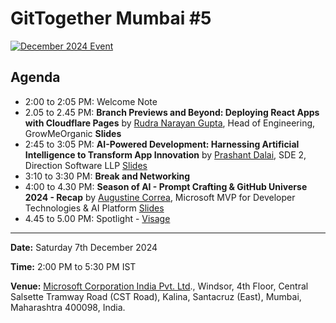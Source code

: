 # GitTogether Mumbai #5

[![December 2024 Event](/assets/2024-12-07.jpg)](https://www.meetup.com/gittogether-mumbai/events/304771656/)

## Agenda

- 2:00 to 2:05 PM: Welcome Note
- 2.05 to 2.45 PM: **Branch Previews and Beyond: Deploying React Apps with Cloudflare Pages** by [Rudra Narayan Gupta](https://github.com/Rudra370), Head of Engineering, GrowMeOrganic **Slides**
- 2:45 to 3:05 PM: **AI-Powered Development: Harnessing Artificial Intelligence to Transform App Innovation** by [Prashant Dalai](https://github.com/prdalai), SDE 2, Direction Software LLP [Slides](https://www.canva.com/design/DAGYkkyTMNQ/F_p4pfqmEjP_Z3oNJBAXAA/edit?utm_content=DAGYkkyTMNQ&utm_campaign=designshare&utm_medium=link2&utm_source=sharebutton)
- 3:10 to 3:30 PM: **Break and Networking**
- 4:00 to 4.30 PM: **Season of AI - Prompt Crafting & GitHub Universe 2024 - Recap** by [Augustine Correa](https://github.com/indcoder), Microsoft MVP for Developer Technologies & AI Platform [Slides](../assets/prompt.crafting.techniques.github.copilot.dec24mtp.pdf)
- 4.45 to 5.00 PM: Spotlight - [Visage](https://github.com/HackerspaceMumbai/Visage)

-----------

**Date:** Saturday 7th December 2024

**Time:** 2:00 PM to 5:30 PM IST

**Venue:** [Microsoft Corporation India Pvt. Ltd](https://maps.app.goo.gl/1FhuCQERoZNFa981A)., Windsor, 4th Floor, Central Salsette Tramway Road (CST Road), Kalina, Santacruz (East), Mumbai, Maharashtra 400098, India.
